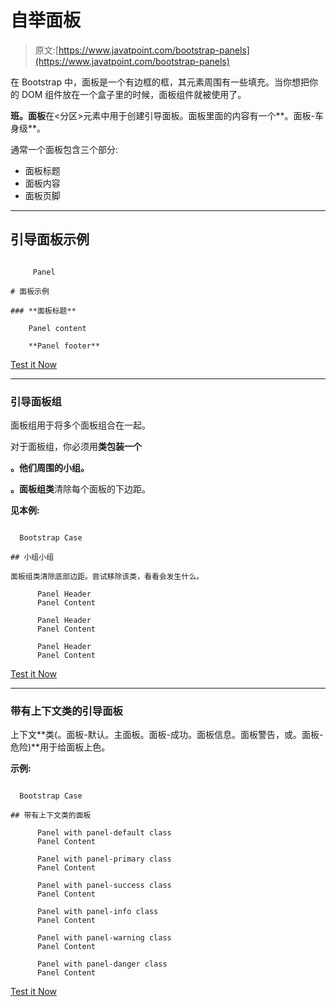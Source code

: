 # 自举面板

> 原文:[https://www.javatpoint.com/bootstrap-panels](https://www.javatpoint.com/bootstrap-panels)

在 Bootstrap 中，面板是一个有边框的框，其元素周围有一些填充。当你想把你的 DOM 组件放在一个盒子里的时候，面板组件就被使用了。

**班。面板**在<分区>元素中用于创建引导面板。面板里面的内容有一个**。面板-车身级**。

通常一个面板包含三个部分:

*   面板标题
*   面板内容
*   面板页脚

* * *

## 引导面板示例

```

     Panel

# 面板示例

### **面板标题**

    Panel content

    **Panel footer**

```

[Test it Now](https://www.javatpoint.com/oprweb/test.jsp?filename=bootstrappanel1)

* * *

### 引导面板组

面板组用于将多个面板组合在一起。

对于面板组，你必须用**类包装一个**

**。他们周围的小组。**

**。面板组类**清除每个面板的下边距。

**见本例:**

```

  Bootstrap Case

## 小组小组

面板组类清除底部边距。尝试移除该类，看看会发生什么。

      Panel Header
      Panel Content

      Panel Header
      Panel Content

      Panel Header
      Panel Content

```

[Test it Now](https://www.javatpoint.com/oprweb/test.jsp?filename=bootstrappanel2)

* * *

### 带有上下文类的引导面板

上下文**类(。面板-默认。主面板。面板-成功。面板信息。面板警告，或。面板-危险)**用于给面板上色。

**示例:**

```

  Bootstrap Case

## 带有上下文类的面板

      Panel with panel-default class
      Panel Content

      Panel with panel-primary class
      Panel Content

      Panel with panel-success class
      Panel Content

      Panel with panel-info class
      Panel Content

      Panel with panel-warning class
      Panel Content

      Panel with panel-danger class
      Panel Content

```

[Test it Now](https://www.javatpoint.com/oprweb/test.jsp?filename=bootstrappanel3)